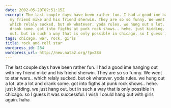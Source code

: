 ```yaml
---
date: 2002-05-20T02:51:15Z
excerpt: The last couple days have been rather fun. I had a good ime hanging out with
  my friend mike and his friend sherwin. They are so so funny. We went to star wars..
  which relaly sucked. but ok whatever. yoda rules. we hung out a lot. ate a lot and
  drank some. got into figths at punk rock shows.. hehe. just kidding. we just hang
  out. but in such a way that is only possible in chicago. so I guess it wa...
tags: chicago, war, rock, girls
title: rock and roll star
wordpress_id: 284
wordpress_url: http://new.nata2.org/?p=284
---
```


The last couple days have been rather fun. I had a good ime hanging out with my friend mike and his friend sherwin. They are so so funny. We went to star wars.. which relaly sucked. but ok whatever. yoda rules. we hung out a lot. ate a lot and drank some. got into figths at punk rock shows.. hehe. just kidding. we just hang out. but in such a way that is only possible in chicago. so I guess it was successful. I wish I could hang out with girls again. haha
